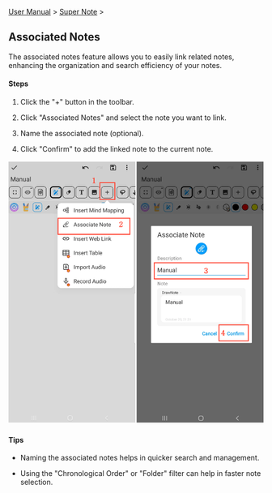 
[User Manual](/dragonnest/drawnote/manual/en) > [Super Note](/dragonnest/drawnote/manual/en/super_note) >

Associated Notes
---

The associated notes feature allows you to easily link related notes, enhancing the organization and search efficiency of your notes.
#### Steps

1. Click the "+" button in the toolbar.

2. Click "Associated Notes" and select the note you want to link.

3. Name the associated note (optional).

4. Click "Confirm" to add the linked note to the current note.

![](imgs/associated_notes.png)

#### Tips

- Naming the associated notes helps in quicker search and management.

- Using the "Chronological Order" or "Folder" filter can help in faster note selection.